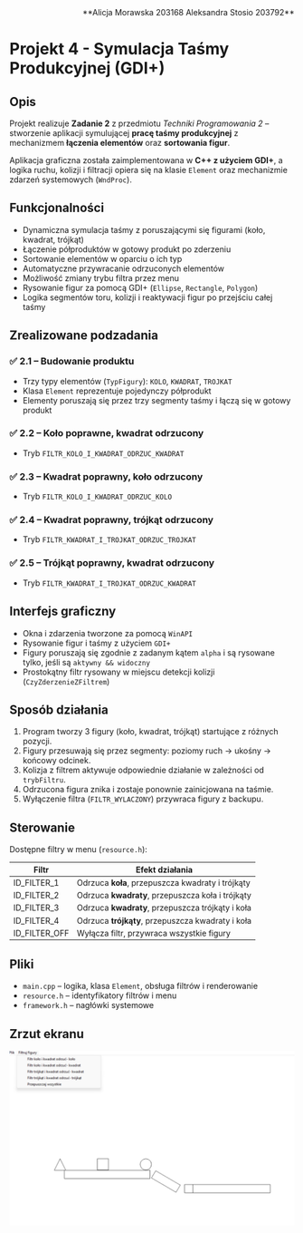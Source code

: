 <div align="right">
**Alicja Morawska 203168
  Aleksandra Stosio 203792**
</div>

# Projekt 4 - Symulacja Taśmy Produkcyjnej (GDI+)

## Opis

Projekt realizuje **Zadanie 2** z przedmiotu *Techniki Programowania 2* – stworzenie aplikacji symulującej **pracę taśmy produkcyjnej** z mechanizmem **łączenia elementów** oraz **sortowania figur**.

Aplikacja graficzna została zaimplementowana w **C++ z użyciem GDI+**, a logika ruchu, kolizji i filtracji opiera się na klasie `Element` oraz mechanizmie zdarzeń systemowych (`WndProc`).

## Funkcjonalności

- Dynamiczna symulacja taśmy z poruszającymi się figurami (koło, kwadrat, trójkąt)
- Łączenie półproduktów w gotowy produkt po zderzeniu
- Sortowanie elementów w oparciu o ich typ
- Automatyczne przywracanie odrzuconych elementów
- Możliwość zmiany trybu filtra przez menu
- Rysowanie figur za pomocą GDI+ (`Ellipse`, `Rectangle`, `Polygon`)
- Logika segmentów toru, kolizji i reaktywacji figur po przejściu całej taśmy

##  Zrealizowane podzadania

### ✅ 2.1 – Budowanie produktu
- Trzy typy elementów (`TypFigury`): `KOLO`, `KWADRAT`, `TROJKAT`
- Klasa `Element` reprezentuje pojedynczy półprodukt
- Elementy poruszają się przez trzy segmenty taśmy i łączą się w gotowy produkt

### ✅ 2.2 – Koło poprawne, kwadrat odrzucony
- Tryb `FILTR_KOLO_I_KWADRAT_ODRZUC_KWADRAT`

### ✅ 2.3 – Kwadrat poprawny, koło odrzucony
- Tryb `FILTR_KOLO_I_KWADRAT_ODRZUC_KOLO`

### ✅ 2.4 – Kwadrat poprawny, trójkąt odrzucony
- Tryb `FILTR_KWADRAT_I_TROJKAT_ODRZUC_TROJKAT`

### ✅ 2.5 – Trójkąt poprawny, kwadrat odrzucony
- Tryb `FILTR_KWADRAT_I_TROJKAT_ODRZUC_KWADRAT`

## Interfejs graficzny

- Okna i zdarzenia tworzone za pomocą `WinAPI`
- Rysowanie figur i taśmy z użyciem `GDI+`
- Figury poruszają się zgodnie z zadanym kątem `alpha` i są rysowane tylko, jeśli są `aktywny && widoczny`
- Prostokątny filtr rysowany w miejscu detekcji kolizji (`CzyZderzenieZFiltrem`)

## Sposób działania

1. Program tworzy 3 figury (koło, kwadrat, trójkąt) startujące z różnych pozycji.
2. Figury przesuwają się przez segmenty: poziomy ruch → ukośny → końcowy odcinek.
3. Kolizja z filtrem aktywuje odpowiednie działanie w zależności od `trybFiltru`.
4. Odrzucona figura znika i zostaje ponownie zainicjowana na taśmie.
5. Wyłączenie filtra (`FILTR_WYLACZONY`) przywraca figury z backupu.

## Sterowanie

Dostępne filtry w menu (`resource.h`):

| Filtr           | Efekt działania                                   |
| --------------- | ------------------------------------------------- |
| ID_FILTER_1     | Odrzuca **koła**, przepuszcza kwadraty i trójkąty |
| ID_FILTER_2     | Odrzuca **kwadraty**, przepuszcza koła i trójkąty |
| ID_FILTER_3     | Odrzuca **kwadraty**, przepuszcza trójkąty i koła |
| ID_FILTER_4     | Odrzuca **trójkąty**, przepuszcza kwadraty i koła |
| ID_FILTER_OFF   | Wyłącza filtr, przywraca wszystkie figury         |

## Pliki

- `main.cpp` – logika, klasa `Element`, obsługa filtrów i renderowanie
- `resource.h` – identyfikatory filtrów i menu
- `framework.h` – nagłówki systemowe

## Zrzut ekranu

![Symulacja taśmy produkcyjnej](./screenshot.png)
